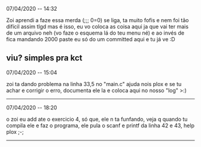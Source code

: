 07/04/2020 -- 14:32

Zoi aprendi a faze essa merda (;;; 0=0)
se liga, ta muito fofis e nem foi tão difícil assim tlgd
mas é isso, eu vo coloca as coisa aqui ja que vai ter mais de um arquivo neh (vo faze o esquema lá do teu menu né) e ao invés de fica mandando 2000 paste eu só do um committed aqui e tu já ve :D

viu? simples pra kct
---------------------------------

07/04/2020 -- 15:04

zoi ta dando problema na linha 33,5 no "main.c" ajuda nois plox e se tu achar e corrigir o erro, documenta ele la e coloca aqui no nosso "log" >:)

------------------------------------------------------------------

07/04/2020 -- 18:20

o zoi eu add ate o exercicio 4, só que, ele n ta funfando, veja q quando tu compila ele e faz o programa, ele pula o scanf e printf da linha 42 e 43, help plox ;-;

--------------------------------------------------------------------